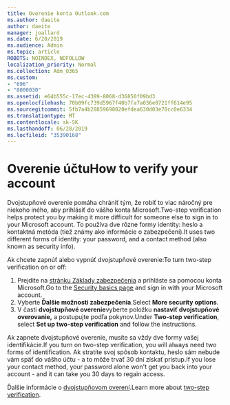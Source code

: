 ```yaml
---
title: Overenie konta Outlook.com
ms.author: daeite
author: daeite
manager: joallard
ms.date: 6/20/2019
ms.audience: Admin
ms.topic: article
ROBOTS: NOINDEX, NOFOLLOW
localization_priority: Normal
ms.collection: Adm_O365
ms.custom:
- "696"
- "8000030"
ms.assetid: e64b555c-17ec-4389-8068-d36850f09bd3
ms.openlocfilehash: 70b09fc739d5967f40b7fa7a036e0721ff614e95
ms.sourcegitcommit: 5fb7a4b28859690020efdea630d03e70cc0e6334
ms.translationtype: MT
ms.contentlocale: sk-SK
ms.lasthandoff: 06/28/2019
ms.locfileid: "35390168"
---
```

# <a name="how-to-verify-your-account"></a><span data-ttu-id="f3cd1-102">Overenie účtu</span><span class="sxs-lookup"><span data-stu-id="f3cd1-102">How to verify your account</span></span>

<span data-ttu-id="f3cd1-103">Dvojstupňové overenie pomáha chrániť tým, že robiť to viac náročný pre niekoho iného, aby prihlásiť do vášho konta Microsoft.</span><span class="sxs-lookup"><span data-stu-id="f3cd1-103">Two-step verification helps protect you by making it more difficult for someone else to sign in to your Microsoft account.</span></span> <span data-ttu-id="f3cd1-104">To používa dve rôzne formy identity: heslo a kontaktná metóda (tiež známy ako informácie o zabezpečení).</span><span class="sxs-lookup"><span data-stu-id="f3cd1-104">It uses two different forms of identity: your password, and a contact method (also known as security info).</span></span>
  
<span data-ttu-id="f3cd1-105">Ak chcete zapnúť alebo vypnúť dvojstupňové overenie:</span><span class="sxs-lookup"><span data-stu-id="f3cd1-105">To turn two-step verification on or off:</span></span>
  
1. <span data-ttu-id="f3cd1-106">Prejdite na [stránku Základy zabezpečenia](https://go.microsoft.com/fwlink/?linkid=842325) a prihláste sa pomocou konta Microsoft.</span><span class="sxs-lookup"><span data-stu-id="f3cd1-106">Go to the [Security basics page](https://go.microsoft.com/fwlink/?linkid=842325) and sign in with your Microsoft account.</span></span>
2. <span data-ttu-id="f3cd1-107">Vyberte **Ďalšie možnosti zabezpečenia**.</span><span class="sxs-lookup"><span data-stu-id="f3cd1-107">Select **More security options**.</span></span>
3. <span data-ttu-id="f3cd1-108">V časti **dvojstupňové overenie**vyberte položku **nastaviť dvojstupňové overovanie,** a postupujte podľa pokynov.</span><span class="sxs-lookup"><span data-stu-id="f3cd1-108">Under **Two-step verification**, select **Set up two-step verification** and follow the instructions.</span></span>

<span data-ttu-id="f3cd1-109">Ak zapnete dvojstupňové overenie, musíte sa vždy dve formy vašej identifikácie.</span><span class="sxs-lookup"><span data-stu-id="f3cd1-109">If you turn on two-step verification, you will always need two forms of identification.</span></span> <span data-ttu-id="f3cd1-110">Ak stratíte svoj spôsob kontaktu, heslo sám nebude vám späť do vášho účtu - a to môže trvať 30 dní získať prístup.</span><span class="sxs-lookup"><span data-stu-id="f3cd1-110">If you lose your contact method, your password alone won't get you back into your account - and it can take you 30 days to regain access.</span></span>
  
<span data-ttu-id="f3cd1-111">Ďalšie informácie o [dvojstupňovom overení](https://go.microsoft.com/fwlink/?linkid=872270).</span><span class="sxs-lookup"><span data-stu-id="f3cd1-111">Learn more about [two-step verification](https://go.microsoft.com/fwlink/?linkid=872270).</span></span>
  